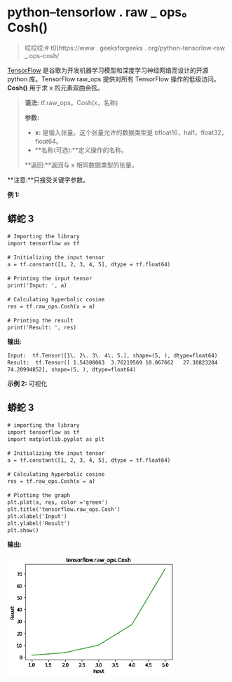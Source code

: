 # python–tensorlow . raw _ ops。Cosh()

> 哎哎哎:# t0]https://www . geeksforgeeks . org/python-tensorlow-raw _ ops-cosh/

[TensorFlow](https://www.geeksforgeeks.org/introduction-to-tensorflow/) 是谷歌为开发机器学习模型和深度学习神经网络而设计的开源 python 库。TensorFlow raw_ops 提供对所有 TensorFlow 操作的低级访问。 **Cosh()** 用于求 x 的元素双曲余弦。

> **语法:** tf.raw_ops。Cosh(x，名称)
> 
> **参数:**
> 
> *   **x:** 是输入张量。这个张量允许的数据类型是 bfloat16，half，float32，float64。
> *   **名称(可选):**定义操作的名称。
>     
> 
> **返回:**返回与 x 相同数据类型的张量。

**注意:**只接受关键字参数。

**例 1:**

## 蟒蛇 3

```
# Importing the library
import tensorflow as tf

# Initializing the input tensor
a = tf.constant([1, 2, 3, 4, 5], dtype = tf.float64)

# Printing the input tensor
print('Input: ', a)

# Calculating hyperbolic cosine
res = tf.raw_ops.Cosh(x = a)

# Printing the result
print('Result: ', res)
```

**输出:**

```
Input:  tf.Tensor([1\. 2\. 3\. 4\. 5.], shape=(5, ), dtype=float64)
Result:  tf.Tensor([ 1.54308063  3.76219569 10.067662   27.30823284 74.20994852], shape=(5, ), dtype=float64)

```

**示例 2:** 可视化

## 蟒蛇 3

```
# importing the library
import tensorflow as tf
import matplotlib.pyplot as plt

# Initializing the input tensor
a = tf.constant([1, 2, 3, 4, 5], dtype = tf.float64)

# Calculating hyperbolic cosine
res = tf.raw_ops.Cosh(x = a)

# Plotting the graph
plt.plot(a, res, color ='green')
plt.title('tensorflow.raw_ops.Cosh')
plt.xlabel('Input')
plt.ylabel('Result')
plt.show()
```

**输出:**

![](img/e4571d74d1c886fb023134351a63dd6e.png)